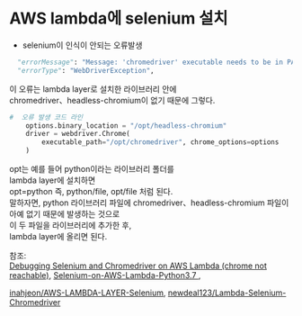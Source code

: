 # AWS lambda에 selenium 설치  

- selenium이 인식이 안되는 오류발생  
```python
  "errorMessage": "Message: 'chromedriver' executable needs to be in PATH. Please see https://chromedriver.chromium.org/home\n",
  "errorType": "WebDriverException",
```
이 오류는  lambda layer로 설치한 라이브러리 안에  
chromedriver、headless-chromium이 없기 때문에 그렇다.  

```python
#  오류 발생 코드 라인
    options.binary_location = "/opt/headless-chromium"
    driver = webdriver.Chrome(
        executable_path="/opt/chromedriver", chrome_options=options
    )
```
opt는 예를 들어 python이라는 라이브러리 폴더를  
 lambda layer에 설치하면  
 opt=python 즉, python/file, opt/file 처럼 된다.  
 말하자면, python 라이브러리 파일에 chromedriver、headless-chromium 파일이  
 아예 없기 때문에 발생하는 것으로  
 이 두 파일을 라이브러리에 추가한 후,  
 lambda layer에 올리면 된다. 

참조:  
[
Debugging Selenium and Chromedriver on AWS Lambda (chrome not reachable)](https://stackoverflow.com/questions/68562643/debugging-selenium-and-chromedriver-on-aws-lambda-chrome-not-reachable), 
[Selenium-on-AWS-Lambda-Python3.7
](https://github.com/soumilshah1995/Selenium-on-AWS-Lambda-Python3.7/blob/main/test.py), 


[inahjeon/AWS-LAMBDA-LAYER-Selenium](https://github.com/inahjeon/AWS-LAMBDA-LAYER-Selenium), 
[newdeal123/Lambda-Selenium-Chromedriver](https://github.com/newdeal123/Lambda-Selenium-Chromedriver/blob/main/lambda_function.py)